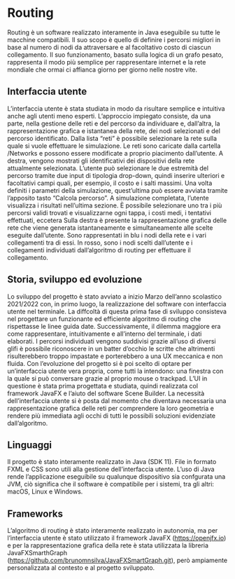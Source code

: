# Routing
Routing è un software realizzato interamente in Java eseguibile su tutte le macchine compatibili. Il suo scopo è quello di definire i percorsi migliori in base al numero di nodi da attraversare e al facoltativo costo di ciascun collegamento. Il suo funzionamento, basato sulla logica di un grafo pesato, rappresenta il modo più semplice per rappresentare internet e la rete mondiale che ormai ci affianca giorno per giorno nelle nostre vite.
## Interfaccia utente
L’interfaccia utente è stata studiata in modo da risultare semplice e intuitiva anche agli utenti meno esperti. L’approccio impiegato consiste, da una parte, nella gestione delle reti e del percorso da individuare e, dall’altra, la rappresentazione grafica e istantanea della rete, dei nodi selezionati e del percorso identificato.
Dalla lista “reti” è possibile selezionare la rete sulla quale si vuole effettuare le simulazione. Le reti sono caricate dalla cartella /Networks e possono essere modificate a proprio piacimento dall’utente. A destra, vengono mostrati gli identificativi dei dispositivi della rete attualmente selezionata.
L’utente può selezionare le due estremità del percorso tramite due input di tipologia drop-down, quindi inserire ulteriori e facoltativi campi quali, per esempio, il costo e i salti massimi. Una volta definiti i parametri della simulazione, quest’ultima può essere avviata tramite l’apposito tasto “Calcola percorso”.
A simulazione completata, l’utente visualizza i risultati nell’ultima sezione. È possibile selezionare uno tra i più percorsi validi trovati e visualizzarne ogni tappa, i costi medi, i tentativi effettuati, eccetera
Sulla destra è presente la rappresentazione grafica delle rete che viene generata istantaneamente e simultaneamente alle scelte eseguite dall’utente. Sono rappresentati in blu i nodi della rete e i vari collegamenti tra di essi. In rosso, sono i nodi scelti dall’utente e i collegamenti individuati dall’algoritmo di routing per effettuare il collegamento.
## Storia, sviluppo ed evoluzione
Lo sviluppo del progetto è stato avviato a inizio Marzo dell’anno scolastico 2021/2022 con, in primo luogo, la realizzazione del software con interfaccia utente nel terminale. La diffcoltà di questa prima fase di sviluppo consisteva nel progettare un funzionante ed efficiente algoritmo di routing che rispettasse le linee guida date. Successivamente, il dilemma maggiore era come rappresentare, intuitivamente e all’interno del terminale, i dati elaborati. I percorsi individuati vengono suddivisi grazie all’uso di diversi glifi è possibile riconoscere in un batter d’occhio le scritte che altrimenti risulterebbero troppo impastate e porterebbero a una UX meccanica e non fluida. Con l’evoluzione del progetto si è poi scelto di optare per un’interfaccia utente vera propria, come tutti la intendono: una finestra con la quale si può conversare grazie al proprio mouse o trackpad. L’UI in questione è stata prima progettata e studiata, quindi realizzata col framework JavaFX e l’aiuto del software Scene Builder. La necessità dell’interfaccia utente si è posta dal momento che diventava necessaria una rappresentazione grafica delle reti per comprendere la loro geometria e rendere più immediata agli occhi di tutti le possibili soluzioni evidenziate dall’algoritmo.
## Linguaggi
Il progetto è stato interamente realizzato in Java (SDK 11). File in formato FXML e CSS sono utili alla gestione dell’interfaccia utente. L’uso di Java rende l’applicazione eseguibile su qualunque dispositivo sia confgurata una JVM, ciò significa che il software è compatibile per i sistemi, tra gli altri: macOS, Linux e Windows.
## Frameworks
L’algoritmo di routing è stato interamente realizzato in autonomia, ma per l’interfaccia utente è stato utilizzato il framework JavaFX (https://openjfx.io) e per la rappresentazione grafica della rete è stata utilizzata la libreria JavaFXSmarthGraph (https://github.com/brunomnsilva/JavaFXSmartGraph.git), però ampiamente personalizzata al contesto e al progetto sviluppato.
